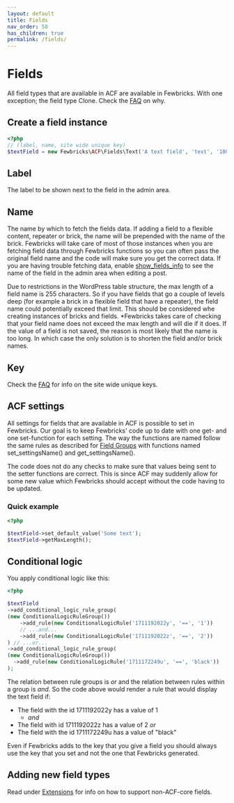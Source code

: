 ```yaml
---
layout: default
title: Fields
nav_order: 50
has_children: true
permalink: /fields/
---
```


# Fields
All field types that are available in ACF are available in Fewbricks. With one exception; the field type Clone.
Check the [FAQ](/faq/) on why.

## Create a field instance
```php
<?php
// (label, name, site wide unique key)
$textField = new Fewbricks\ACF\Fields\Text('A text field', 'text', '1801060035a');
```

## Label
The label to be shown next to the field in the admin area.

## Name
The name by which to fetch the fields data. If adding a field to a flexible content, repeater or brick, the name will
be prepended with the name of the brick. Fewbricks will take care of most of those instances when you are fetching
field data through Fewbricks functions so you can often pass the original field name and the code will make sure you
get the correct data. If you are having trouble fetching data, enable [show_fields_info](/filters/show_fields_info/) to see the name of the field in the admin area when editing a post.

Due to restrictions in the WordPress table structure, the max length of a field name is 255 characters. So if you
have fields that go a couple of levels deep (for example a brick in a flexible field that have a repeater), the field
 name could potentially exceed that limit. This should be considered whe creating instances of bricks and fields.
 *Fewbricks takes care of checking that your field name does not exceed the max length and will die if it does. If
 the value of a field is not saved, the reason is most likely that the name is too long. In which case the only
 solution is to shorten the field and/or brick names.

## Key
Check the [FAQ](/faq/) for info on the site wide unique keys.

## ACF settings
All settings for fields that are available in ACF is possible to set in Fewbricks. Our goal is to keep Fewbricks' code
up to date with one get- and one set-function for each setting. The way the functions are named follow the same rules
 as described for [Field Groups](/field-groups/#acf-settings) with functions named set_settingsName() and
 get_settingsName().

The code does not do any checks to make sure that values being sent to the setter functions are correct. This is since
ACF may suddenly allow for some new value which Fewbricks should accept without the code having to be updated.

### Quick example

```php
<?php

$textField->set_default_value('Some text');
$textField->getMaxLength();

```

## Conditional logic
You apply conditional logic like this:

```php
<?php

$textField
->add_conditional_logic_rule_group(
(new ConditionalLogicRuleGroup())
    ->add_rule(new ConditionalLogicRule('1711192022y', '==', '1'))
    // ...and...
    ->add_rule(new ConditionalLogicRule('1711192022z', '==', '2'))
) // ...or...
->add_conditional_logic_rule_group(
(new ConditionalLogicRuleGroup())
  ->add_rule(new ConditionalLogicRule('1711172249u', '==', 'black'))
);
```

The relation between rule groups is _or_ and the relation between rules within a group is _and_. So the code above
would render a rule that would display the text field if:

- The field with the id 1711192022y has a value of 1
  - _and_
- The field with id 1711192022z has a value of 2
_or_
- The field with the id 1711172249u has a value of "black"

Even if Fewbricks adds to the key that you give a field you should always use the key that you set and not the one
that Fewbricks generated.

## Adding new field types
Read under [Extensions](/fields/extensions/) for info on how to support non-ACF-core fields.
